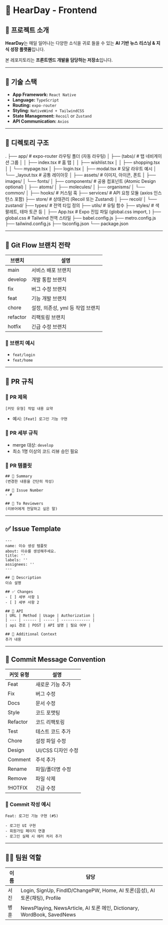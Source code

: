 
# 🌳 HearDay - Frontend

## 📌 프로젝트 소개

**HearDay**는 매일 일어나는 다양한 소식을 귀로 들을 수 있는 **AI 기반 뉴스 리스닝 & 지식 성장 플랫폼**입니다. 

본 레포지토리는 **프론트엔드 개발을 담당하는 저장소**입니다.

---

## 🚀 기술 스택

- **App Framework:** `React Native`
- **Language:** `TypeScript`
- **Routing:** `expo-router`
- **Styling:** `NativeWind + TailwindCSS`
- **State Management:** `Recoil` or `Zustand`
- **API Communication:** `Axios`

---

## 📂 디렉토리 구조

.
├── app/                          # expo-router 라우팅 폴더 (자동 라우팅)
│   ├── (tabs)/                   # 탭 네비게이션 그룹
│   │   ├── index.tsx             # 홈 탭
│   │   ├── wishlist.tsx
│   │   ├── shopping.tsx
│   │   └── mypage.tsx
│   ├── login.tsx
│   ├── modal.tsx                 # 모달 라우트 예시
│   └── _layout.tsx               # 공통 레이아웃
│
├── assets/                       # 이미지, 아이콘, 폰트
│   ├── images/
│   └── fonts/
│
├── components/                   # 공용 컴포넌트 (Atomic Design optional)
│   ├── atoms/
│   ├── molecules/
│   ├── organisms/
│   └── common/
│
├── hooks/                        # 커스텀 훅
├── services/                     # API 요청 모듈 (axios 인스턴스 포함)
├── store/                        # 상태관리 (Recoil 또는 Zustand)
│   ├── recoil/
│   └── zustand/
├── types/                        # 전역 타입 정의
├── utils/                        # 유틸 함수
├── styles/                       # 색 팔레트, 테마 토큰 등
│
├── App.tsx                       # Expo 진입 파일 (global.css import, <Slot/>)
├── global.css                    # Tailwind 전역 스타일
├── babel.config.js
├── metro.config.js
├── tailwind.config.js
├── tsconfig.json
└── package.json

---

## 🌱 Git Flow 브랜치 전략

| 브랜치 | 설명 |
| --- | --- |
| main | 서비스 배포 브랜치 |
| develop | 개발 통합 브랜치 |
| fix | 버그 수정 브랜치 |
| feat | 기능 개발 브랜치 |
| chore | 설정, 의존성, yml 등 작업 브랜치 |
| refactor | 리팩토링 브랜치 |
| hotfix | 긴급 수정 브랜치 |

### 📂 브랜치 예시

- `feat/login`
- `feat/home`

---

## 🤝 PR 규칙

### 📌 PR 제목

`[커밋 유형] 작업 내용 요약`

- 예시: `[Feat] 로그인 기능 구현`

### 📌 PR 세부 규칙

- merge 대상: `develop`
- 최소 1명 이상의 코드 리뷰 승인 필요

### 📌 PR 템플릿

```
## 🪺 Summary
(변경한 내용을 간단히 작성)

## 🌱 Issue Number
- #

## 🙏 To Reviewers
(리뷰어에게 전달하고 싶은 말)
```

---

## ✅ Issue Template

```
---
name: 이슈 생성 템플릿
about: 이슈를 생성해주세요.
title: ''
labels: ''
assignees: ''
---

## 📌 Description
이슈 설명

## ✅ Changes
- [ ] 세부 사항 1
- [ ] 세부 사항 2

## 🚀 API
| URL | Method | Usage | Authorization |
| --- | ------ | ----- | ------------- |
| api 경로 | POST | API 설명 | 필요 여부 |

## 💬 Additional Context
추가 내용
```

---

## 📝 Commit Message Convention

| 커밋 유형 | 설명 |
| --- | --- |
| Feat | 새로운 기능 추가 |
| Fix | 버그 수정 |
| Docs | 문서 수정 |
| Style | 코드 포맷팅 |
| Refactor | 코드 리팩토링 |
| Test | 테스트 코드 추가 |
| Chore | 설정 파일 수정 |
| Design | UI/CSS 디자인 수정 |
| Comment | 주석 추가 |
| Rename | 파일/폴더명 수정 |
| Remove | 파일 삭제 |
| !HOTFIX | 긴급 수정 |

### 📌 Commit 작성 예시

```
Feat: 로그인 기능 구현 (#5)

- 로그인 UI 구현
- 회원가입 페이지 연결
- 로그인 실패 시 에러 처리 추가
```

---

## 👩‍💻 팀원 역할

| 이름 | 담당 |
| --- | --- |
| 서진 | Login, SignUp, FindID/ChangePW, Home, AI 토론(음성), AI 토론(채팅), Profile |
| 병훈 | NewsPlaying, NewsArticle, AI 토론 메인, Dictionary, WordBook, SavedNews |

